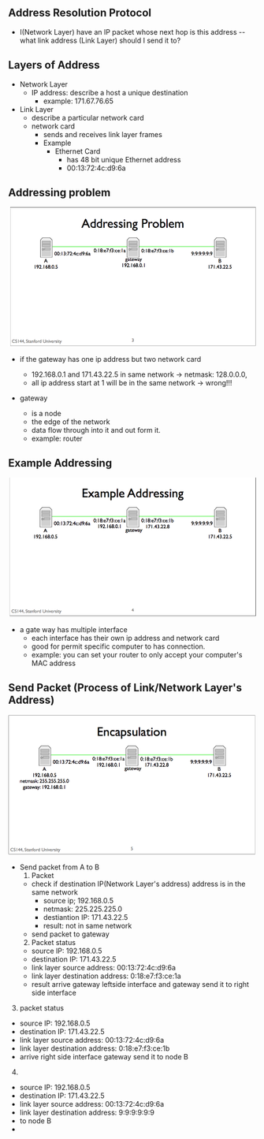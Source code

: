## Address Resolution Protocol
* I(Network Layer) have an IP packet whose next hop is this address  -- what link address (Link Layer) should I send it to?

## Layers of Address
* Network Layer
  - IP address: describe a host a unique destination
    * example: 171.67.76.65
* Link Layer
  - describe a particular network card
  * network card
    * sends and receives link layer frames
    * Example
      * Ethernet Card
        * has 48 bit unique Ethernet address
        * 00:13:72:4c:d9:6a

## Addressing problem
<img src="../assets/11_addressing_problem.png" />

* if the gateway has one ip address but two network card
  *  192.168.0.1 and 171.43.22.5 in same network -> netmask: 128.0.0.0,
  * all ip address start at 1 will be in the same network -> wrong!!!

* gateway
  * is a node
  * the edge of the network
  * data flow through into it and out form it.
  * example: router

## Example Addressing

<img src="../assets/11_example_addressing.png" />

* a gate way has multiple interface
  * each interface has their own ip address and network card
  * good for permit specific computer to has connection.
   * example: you can set your router to only accept your computer's MAC address

## Send Packet (Process of Link/Network Layer's Address)

<img src="../assets/11_encapsulation.png" />

* Send packet from A to B
  1. Packet
    * check if destination IP(Network Layer's address) address is in the same network
      * source ip; 192.168.0.5
      * netmask: 225.225.225.0
      * destiantion IP: 171.43.22.5
      * result: not in same network
    * send packet to gateway
  2. Packet status
    * source IP:  192.168.0.5
    * destination IP: 171.43.22.5
    * link layer source address: 00:13:72:4c:d9:6a
    * link layer destination address: 0:18:e7:f3:ce:1a
    * result arrive gateway leftside interface and gateway send it to right side interface
 3. packet status
   * source IP:  192.168.0.5
   * destination IP: 171.43.22.5
   * link layer source address: 00:13:72:4c:d9:6a
   * link layer destination address: 0:18:e7:f3:ce:1b
   * arrive right side interface gateway send it to node B
 4.
   * source IP:  192.168.0.5
   * destination IP: 171.43.22.5
   * link layer source address: 00:13:72:4c:d9:6a
   * link layer destination address: 9:9:9:9:9:9
   * to node B
*
